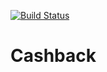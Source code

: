 [![Build Status](https://travis-ci.org/stanislavryzhikov/Cashback-Service.svg?branch=master)](https://travis-ci.org/stanislavryzhikov/Cashback-Service)

#  Cashback